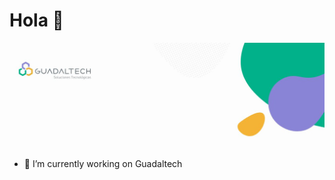 # Hola 👋

![Guadaltech](/images/1500x500.png)

<!--
**romerfe/romerfe** is a ✨ _special_ ✨ repository because its `README.md` (this file) appears on your GitHub profile.

Here are some ideas to get you started:
-->

- 🔭 I’m currently working on Guadaltech
